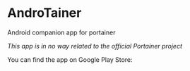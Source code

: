 # AndroTainer
Android companion app for portainer

*This app is in no way related to the official Portainer project*

You can find the app on Google Play Store: 
